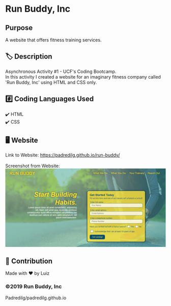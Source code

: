 # Run Buddy, Inc

## Purpose
A website that offers fitness training services.

## :label: Description
Asynchronous Activity #1 - UCF's Coding Bootcamp.</br>
In this activity I created a website for an imaginary fitness company called 'Run Buddy, Inc' using HTML and CSS only.

## 	:hash: Coding Languages Used
:heavy_check_mark: HTML</br>
:heavy_check_mark: CSS</br>

## :desktop_computer: Website
Link to Website: https://padredilg.github.io/run-buddy/
</br></br>
Screenshot from Website:
![screenshot of website](./assets/images/runbuddy-website.png)

## :clap: Contribution
Made with ❤️ by Luiz

### ©️2019 Run Buddy, Inc

 Padredilg/padredilg.github.io
